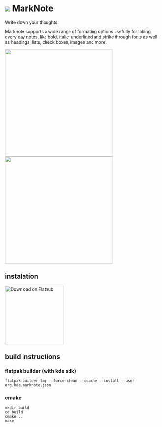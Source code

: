 #  <img src="https://invent.kde.org/mbruchert/marknote/-/raw/master/logo.png">  MarkNote

Write down your thoughts.

Marknote supports a wide range of formating options usefully for taking every day notes, like bold, italic, underlined and strike through fonts as well as headings, lists, check boxes, images and more.

<img src="https://i.imgur.com/tJba9pK.png.png"  height="350" > <img src="https://i.imgur.com/9DsuKFP.png"  height="350" >

## instalation 

<a href='https://flathub.org/apps/details/org.kde.marknote'><img width='190px' alt='Download on Flathub' src='https://flathub.org/assets/badges/flathub-badge-i-en.png'/></a>

## build instructions

### flatpak builder (with kde sdk)
```
flatpak-builder tmp --force-clean --ccache --install --user org.kde.marknote.json
```
### cmake
```
mkdir build
cd build
cmake ..
make
```

